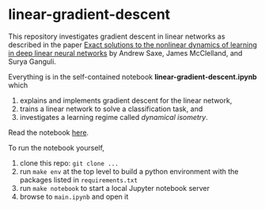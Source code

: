 # linear-gradient-descent

This repository investigates gradient descent in linear networks as described in the paper [Exact solutions to the nonlinear dynamics of learning in deep linear neural networks](https://arxiv.org/abs/1312.6120) by Andrew Saxe, James McClelland, and Surya Ganguli.

Everything is in the self-contained notebook **linear-gradient-descent.ipynb** which

1. explains and implements gradient descent for the linear network,
2. trains a linear network to solve a classification task, and
3. investigates a learning regime called _dynamical isometry_.

Read the notebook [here](https://github.com/lukearend/linear-gradient-descent/blob/main/linear-gradient-descent.ipynb).

To run the notebook yourself,

1. clone this repo: `git clone ...`
2. run `make env` at the top level to build a python environment with the packages listed in `requirements.txt`
3. run `make notebook` to start a local Jupyter notebook server
4. browse to `main.ipynb` and open it